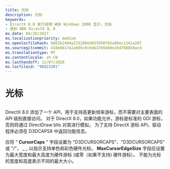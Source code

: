 ```yaml
---
title: 光标
description: 光标
keywords:
- DirectX 8.0 发行说明 WDK Windows 2000 显示，光标
- 游标 WDK DirectX 8。0
ms.date: 04/20/2017
ms.localizationpriority: medium
ms.openlocfilehash: b802b2494a21528b6dd53950fb5a09ec1141a28f
ms.sourcegitcommit: 418e6617e2a695c9cb4b37b5b60e264760858acd
ms.translationtype: MT
ms.contentlocale: zh-CN
ms.lasthandoff: 12/07/2020
ms.locfileid: "96823301"
---
```

# <a name="cursors"></a>光标


## <span id="ddk_cursors_gg"></span><span id="DDK_CURSORS_GG"></span>


DirectX 8.0 添加了一个 API，用于支持高更新频率游标，而不需要对主要表面的 API 级别直接访问。 对于 DirectX 8.0，如果功能允许，游标是标准的 GDI 游标，否则将通过 DirectDraw blts 对其进行模拟。 为了支持 DirectX 游标 API，驱动程序必须在 D3DCAPS8 中返回功能信息。

应将 " **CursorCaps** " 字段设置为 "D3DCURSORCAPS"、"D3DCURSORCAPS" 或 "/"， \_ \_ 以指示支持单色和彩色硬件光标。 **MaxCursorEdgeSize** 字段应设置为最大宽度和最大高度为硬件游标 (或零（如果不支持) 硬件游标）。 不能为光标的宽度和高度表示不同的最大大小。

 

 





